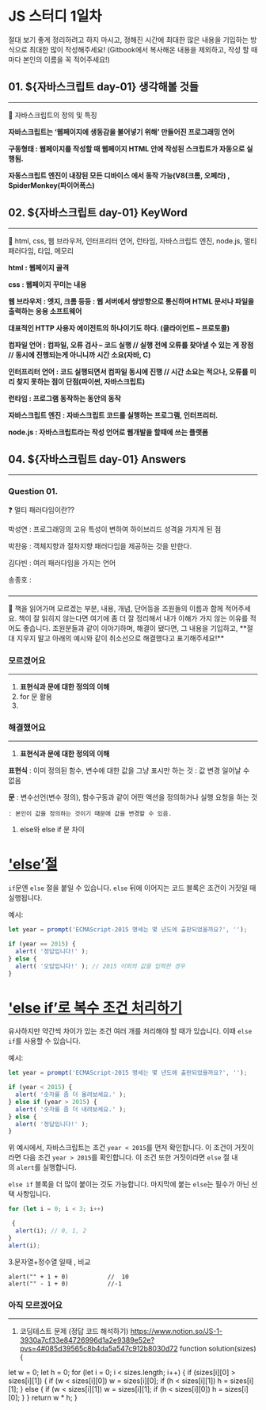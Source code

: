 # JS 스터디 1일차

절대 보기 좋게 정리하려고 하지 마시고, 
정해진 시간에 최대한 많은 내용을 기입하는 방식으로 최대한 많이 작성해주세요!
(Gitbook에서 복사해온 내용을 제외하고, 작성 할 때 마다 본인의 이름을 꼭 적어주세요!)

## 01. ${자바스크립트 day-01} 생각해볼 것들

---

<aside>
📌 자바스크립트의 정의 및 특징

</aside>

**자바스크립트는 ‘웹페이지에 생동감을 불어넣기 위해’ 만들어진 프로그래밍 언어**

**구동형태 : 웹페이지를 작성할 때 웹페이지 HTML 안에 작성된 스크립트가 자동으로 실행됨.**

**자동스크립트 엔진이 내장된 모든 디바이스 에서 동작 가능(V8(크롬, 오페라) , SpiderMonkey(파이어폭스)**

## 02. ${자바스크립트 day-01} KeyWord

---

<aside>
📌 html, css, 웹 브라우저, 인터프리터 언어, 런타임, 자바스크립트 엔진, node.js, 멀티 패러다임, 타입, 메모리

</aside>

**html : 웹페이지 골격**

**css : 웹페이지 꾸미는 내용**

**웹 브라우저 : 엣지, 크롬 등등 : 웹 서버에서 쌍방향으로 통신하며 HTML 문서나 파일을 출력하는 응용 소프트웨어**

**대표적인 HTTP 사용자 에이전트의 하나이기도 하다. (클라이언트 – 프로토콜)**

**컴파일 언어 : 컴파일, 오류 검사 – 코드 실행 // 실행 전에 오류를 찾아낼 수 있는 게 장점 // 동시에 진행되는게 아니니까 시간 소요(자바, C)**

**인터프리터 언어 : 코드 실행되면서 컴파일 동시에 진행 // 시간 소요는 적으나, 오류를 미리 찾지 못하는 점이 단점(파이썬, 자바스크립트)**

**런타임 : 프로그램 동작하는 동안의 동작**

**자바스크립트 엔진 : 자바스크립트 코드를 실행하는 프로그램, 인터프리터.**

**node.js : 자바스크립트라는 작성 언어로 웹개발을 할때에 쓰는 플랫폼**
## 04. ${자바스크립트 day-01} Answers

---

### Question 01.

<aside>
❓ 멀티 패러다임이란??

</aside>

박성연 : 프로그래밍의 고유 특성이 변하여 하이브리드 성격을 가지게 된 점

박찬웅 :  객체지향과 절차지향 패러다임을 제공하는 것을 만한다.

김다빈 : 여러 패러다임을 가지는 언어

송종호 :

### 

---

<aside>
🤔 책을 읽어가며 모르겠는 부분, 내용, 개념, 단어등을 조원들의 이름과 함께 적어주세요.
책이 잘 읽히지 않는다면 여기에 좀 더 잘 정리해서 내가 이해가 가지 않는 이유를 적어도 좋습니다.
조원분들과 같이 이야기하며, 해결이 됐다면, 그 내용을 기입하고, 
**절대 지우지 말고 아래의 예시와 같이 취소선으로 해결했다고 표기해주세요!**

</aside>

### 모르겠어요

---

1. **표현식과 문에 대한 정의의 이해**
2. for 문 활용
3. 

### 해결했어요

---

1. **표현식과 문에 대한 정의의 이해**

**표현식** : 이미 정의된 함수, 변수에 대한 값을 그냥 표시만 하는 것 : 값 변경 일어날 수 없음

**문** : 변수선언(변수 정의), 함수구동과 같이 어떤 액션을 정의하거나 실행 요청을 하는 것

    : 본인이 값을 정의하는 것이기 때문에 값을 변경할 수 있음. 

1. else와 else if 문 차이

# ['else’절](https://ko.javascript.info/ifelse#ref-1028)

`if`문엔 `else` 절을 붙일 수 있습니다. `else` 뒤에 이어지는 코드 블록은 조건이 거짓일 때 실행됩니다.

예시:

```jsx
let year = prompt('ECMAScript-2015 명세는 몇 년도에 출판되었을까요?', '');

if (year == 2015) {
  alert( '정답입니다!' );
} else {
  alert( '오답입니다!' ); // 2015 이외의 값을 입력한 경우
}
```

# ['else if’로 복수 조건 처리하기](https://ko.javascript.info/ifelse#ref-1029)

유사하지만 약간씩 차이가 있는 조건 여러 개를 처리해야 할 때가 있습니다. 이때 `else if`를 사용할 수 있습니다.

예시:

```jsx
let year = prompt('ECMAScript-2015 명세는 몇 년도에 출판되었을까요?', '');

if (year < 2015) {
  alert( '숫자를 좀 더 올려보세요.' );
} else if (year > 2015) {
  alert( '숫자를 좀 더 내려보세요.' );
} else {
  alert( '정답입니다!' );
}
```

위 예시에서, 자바스크립트는 조건 `year < 2015`를 먼저 확인합니다. 이 조건이 거짓이라면 다음 조건 `year > 2015`를 확인합니다. 이 조건 또한 거짓이라면 `else` 절 내의 `alert`를 실행합니다.

`else if` 블록을 더 많이 붙이는 것도 가능합니다. 마지막에 붙는 `else`는 필수가 아닌 선택 사항입니다.

```jsx
for (let i = 0; i < 3; i++)

 {
  alert(i); // 0, 1, 2
}
alert(i);
```

3.문자열+정수열 일때 , 비교

```
alert("" + 1 + 0)           //  10 
alert("" - 1 + 0)           //-1
```

### 아직 모르겠어요

---

1. 코딩테스트 문제 (정답 코드 해석하기)
https://www.notion.so/JS-1-3930a7cf33e84726996d1a2e9389e52e?pvs=4#085d39565c8b4da5a547c912b8030d72
function solution(sizes) {

  let w = 0;
  let h = 0;
  for (let i = 0; i < sizes.length; i++) {
    if (sizes[i][0] > sizes[i][1]) {
      if (w < sizes[i][0]) 
          w = sizes[i][0];
      if (h < sizes[i][1]) 
          h = sizes[i][1];
    } else {
      if (w < sizes[i][1]) 
          w = sizes[i][1];
      if (h < sizes[i][0]) 
          h = sizes[i][0];
    }
  }
  return w * h;
}
